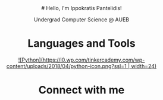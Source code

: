 <div align="center">
# Hello, I'm Ippokratis Pantelidis!

Undergrad Computer Science @ AUEB



# Languages and Tools

[![Python](https://i0.wp.com/tinkercademy.com/wp-content/uploads/2018/04/python-icon.png?ssl=1 | width=24)](https://www.python.org/)



# Connect with me

</div>
